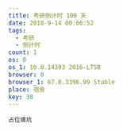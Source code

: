 ```yaml
---
title: 考研倒计时 100 天
date: 2018-9-14 00:06:52
tags:
  - 考研
  - 倒计时
count: 1
os: 0
os_1: 10.0.14393 2016-LTSB
browser: 0
browser_1: 67.0.3396.99 Stable
place: 宿舍
key: 38
---
```

    占位填坑
<!-- more -->